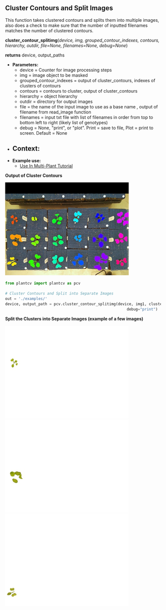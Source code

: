 ## Cluster Contours and Split Images

This function takes clustered contours and splits them into multiple images, also does a check to make sure that
the number of inputted filenames matches the number of clustered contours.

**cluster_contour_splitimg**(*device, img, grouped_contour_indexes, contours, hierarchy, outdir, file=None, filenames=None, debug=None*)

**returns** device, output_paths

- **Parameters:**
    - device = Counter for image processing steps
    - img = image object to be masked
    - grouped_contour_indexes = output of cluster_contours, indexes of clusters of contours
    - contours = contours to cluster, output of cluster_contours
    - hierarchy = object hierarchy
    - outdir = directory for output images
    - file = the name of the input image to use as a base name , output of filename from read_image function
    - filenames = input txt file with list of filenames in order from top to bottom left to right (likely list of genotypes)
    - debug = None, "print", or "plot". Print = save to file, Plot = print to screen. Default = None
- **Context:**
    - 
- **Example use:**
    - [Use In Multi-Plant Tutorial](multi-plant_tutorial.md)


**Output of Cluster Contours**

![Screenshot](img/documentation_images/cluster_contour_splitimg/14_clusters.jpg)


```python
from plantcv import plantcv as pcv

# Cluster Contours and Split into Separate Images 
out = './examples/'
device, output_path = pcv.cluster_contour_splitimg(device, img1, clusters_i, contours, hierarchy, out, file, filenames=None,
                                                       debug="print")
```

**Split the Clusters into Separate Images (example of a few images)**

![Screenshot](img/documentation_images/cluster_contour_splitimg/15_clusters.jpg)
![Screenshot](img/documentation_images/cluster_contour_splitimg/16_clusters.jpg)
![Screenshot](img/documentation_images/cluster_contour_splitimg/17_clusters.jpg)


